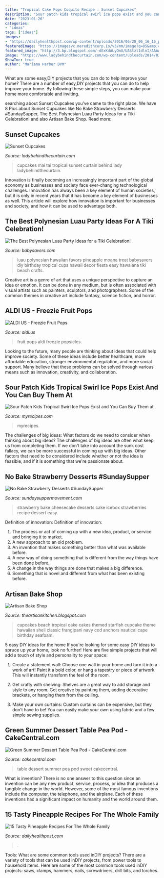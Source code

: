 ```yaml
---
title: "Tropical Cake Pops Coquito Recipe : Sunset Cupcakes"
description: "Sour patch kids tropical swirl ice pops exist and you can buy them at"
date: "2023-01-26"
categories:
- "ideas"
tags: ["ideas"]
images:
- "https://dailyhealthpost.com/wp-content/uploads/2016/06/28_06_16_15_pineapple_recipes_03.jpg"
featuredImage: "https://imagesvc.meredithcorp.io/v3/mm/image?q=85&amp;c=sc&amp;poi=face&amp;url=https:%2F%2Fcdn-image.myrecipes.com%2Fsites%2Fdefault%2Ffiles%2Fstyles%2F4_3_horizontal_-_1200x900%2Fpublic%2F1557344692%2Fsourpatch.png%3Fitok%3DQ4vwXM0W"
featured_image: "http://3.bp.blogspot.com/-dExKdALyOnU/UAStzl1dlnI/AAAAAAAABY8/tR0Ch-_RkLI/s1600/tropical+beach+starfish+frangipani+cupcakes+shell+teal+seafoam.JPG"
image: "https://www.ladybehindthecurtain.com/wp-content/uploads/2014/03/Lady-Behind-The-Curtain-Mai-Tai-Cupcakes-1.jpg"
ShowToc: true
author: "Mariana Harber DVM"
---
```



What are some easy,DIY projects that you can do to help improve your home?
There are a number of easy,DIY projects that you can do to help improve your home. By following these simple steps, you can make your home more comfortable and inviting.

	

		
searching about Sunset Cupcakes you've came to the right place. We have 8 Pics about Sunset Cupcakes like No Bake Strawberry Desserts #SundaySupper, The Best Polynesian Luau Party Ideas for a Tiki Celebration! and also Artisan Bake Shop. Read more:
		
    
## Sunset Cupcakes

<img loading=lazy src="https://www.ladybehindthecurtain.com/wp-content/uploads/2014/03/Lady-Behind-The-Curtain-Mai-Tai-Cupcakes-1.jpg" onerror="this.onerror=null;this.src='https://tse2.mm.bing.net/th?id=OIP.PBD_dACwuTvAlsU9FJwlMwHaLH&amp;pid=15.1';" alt="Sunset Cupcakes">

_Source: ladybehindthecurtain.com_

>cupcakes mai tai tropical sunset curtain behind lady ladybehindthecurtain. 

	

Innovation is finally becoming an increasingly important part of the global economy as businesses and society face ever-changing technological challenges. Innovation has always been a key element of human societies, but it is only in recent years that it has become a key element of businesses as well. This article will explore how innovation is important for businesses and society, and how it can be used to advantage both.

    
## The Best Polynesian Luau Party Ideas For A Tiki Celebration!

<img loading=lazy src="https://www.babysavers.com/wp-content/uploads/2017/03/polynesian-luau-party-ideas-pineapple-party-favors.jpg" onerror="this.onerror=null;this.src='https://tse4.mm.bing.net/th?id=OIP.AetSDAeS_qKNwHYeSI3jWwHaNK&amp;pid=15.1';" alt="The Best Polynesian Luau Party Ideas for a Tiki Celebration!">

_Source: babysavers.com_

>luau polynesian hawaiian favors pineapple moana treat babysavers diy birthday tropical cups hawaii decor fiesta easy hawaiana tiki beach crafts. 

	

Creative art is a genre of art that uses a unique perspective to capture an idea or emotion. It can be done in any medium, but is often associated with visual artists such as painters, sculptors, and photographers. Some of the common themes in creative art include fantasy, science fiction, and horror.

    
## ALDI US - Freezie Fruit Pops

<img loading=lazy src="https://aldi.us/fileadmin/fm-dam/Responsive_Design/Recipes/Pinterest_Logos/2014_PartyPopsicles_FreshProduce_Recipe_Hero_D.jpg" onerror="this.onerror=null;this.src='https://tse1.mm.bing.net/th?id=OIP.ZryCYqydskcrMpzaSBWwbAHaFI&amp;pid=15.1';" alt="ALDI US - Freezie Fruit Pops">

_Source: aldi.us_

>fruit pops aldi freezie popsicles. 

	

Looking to the future, many people are thinking about ideas that could help improve society. Some of these ideas include better healthcare, more affordable education, stronger environmental regulation, and more social support. Many believe that these problems can be solved through various means such as innovation, creativity, and collaboration.

    
## Sour Patch Kids Tropical Swirl Ice Pops Exist And You Can Buy Them At

<img loading=lazy src="https://imagesvc.meredithcorp.io/v3/mm/image?q=85&amp;c=sc&amp;poi=face&amp;url=https:%2F%2Fcdn-image.myrecipes.com%2Fsites%2Fdefault%2Ffiles%2Fstyles%2F4_3_horizontal_-_1200x900%2Fpublic%2F1557344692%2Fsourpatch.png%3Fitok%3DQ4vwXM0W" onerror="this.onerror=null;this.src='https://tse3.mm.bing.net/th?id=OIP.sqIKHoJxVOBkGLhBaQprSAHaEK&amp;pid=15.1';" alt="Sour Patch Kids Tropical Swirl Ice Pops Exist and You Can Buy Them at">

_Source: myrecipes.com_

>myrecipes. 

	

The challenges of big ideas: What factors do we need to consider when thinking about big ideas?
The challenges of big ideas are often what keep us from completing them. If we don't take into account the sunk cost fallacy, we can be more successful in coming up with big ideas. Other factors that need to be considered include whether or not the idea is feasible, and if it is something that we're passionate about.

    
## No Bake Strawberry Desserts #SundaySupper

<img loading=lazy src="https://sundaysuppermovement.com/wp-content/uploads/2018/02/no-bake-strawberry-desserts-No-Bake-Strawberry-Cheesecake-Icebox-Cake.jpg" onerror="this.onerror=null;this.src='https://tse3.mm.bing.net/th?id=OIP.bUMEEP35Y2R5NrBucioAmgHaLH&amp;pid=15.1';" alt="No Bake Strawberry Desserts #SundaySupper">

_Source: sundaysuppermovement.com_

>strawberry bake cheesecake desserts cake icebox strawberries recipe dessert easy. 

	

Definition of innovation:
Definition of innovation: 
1. The process or act of coming up with a new idea, product, or service and bringing it to market.
2. A new approach to an old problem. 
3. An invention that makes something better than what was available before.
4. A new way of doing something that is different from the way things have been done before.
5. A change in the way things are done that makes a big difference. 
6. Something that is novel and different from what has been existing before. 

    
## Artisan Bake Shop

<img loading=lazy src="http://3.bp.blogspot.com/-dExKdALyOnU/UAStzl1dlnI/AAAAAAAABY8/tR0Ch-_RkLI/s1600/tropical+beach+starfish+frangipani+cupcakes+shell+teal+seafoam.JPG" onerror="this.onerror=null;this.src='https://tse3.mm.bing.net/th?id=OIP.SRsu0w44EeVx0JQd7EpWkgHaJ4&amp;pid=15.1';" alt="Artisan Bake Shop">

_Source: theartisankitchen.blogspot.com_

>cupcakes beach tropical cake cakes themed starfish cupcake theme hawaiian shell classic frangipani navy cod anchors nautical cape birthday seafoam. 

	

5 easy DIY ideas for the home
If you're looking for some easy DIY ideas to spruce up your home, look no further! Here are five simple projects that will add a touch of style and personality to your space:
1. Create a statement wall: Choose one wall in your home and turn it into a work of art! Paint it a bold color, or hang a tapestry or piece of artwork. This will instantly transform the feel of the room.

2. Get crafty with shelving: Shelves are a great way to add storage and style to any room. Get creative by painting them, adding decorative brackets, or hanging them from the ceiling.

3. Make your own curtains: Custom curtains can be expensive, but they don't have to be! You can easily make your own using fabric and a few simple sewing supplies.


    
## Green Summer Dessert Table Pea Pod - CakeCentral.com

<img loading=lazy src="http://cdn001.cakecentral.com/gallery/2015/03/900_742353232L_green-summer-dessert-table-pea-pod.jpg" onerror="this.onerror=null;this.src='https://tse1.mm.bing.net/th?id=OIP.vPkuMUxfob0OWqDf1Bd-DwHaLE&amp;pid=15.1';" alt="Green Summer Dessert Table Pea Pod - CakeCentral.com">

_Source: cakecentral.com_

>table dessert summer pea pod sweet cakecentral. 

	

What is invention?
There is no one answer to this question since an invention can be any new product, service, process, or idea that produces a tangible change in the world. However, some of the most famous inventions include the computer, the telephone, and the airplane. Each of these inventions had a significant impact on humanity and the world around them.

    
## 15 Tasty Pineapple Recipes For The Whole Family

<img loading=lazy src="https://dailyhealthpost.com/wp-content/uploads/2016/06/28_06_16_15_pineapple_recipes_03.jpg" onerror="this.onerror=null;this.src='https://tse2.mm.bing.net/th?id=OIP.NAz_5q9DBRx5HOTvL0KP9wHaHa&amp;pid=15.1';" alt="15 Tasty Pineapple Recipes For The Whole Family">

_Source: dailyhealthpost.com_

>. 

	

Tools: What are some common tools used inDIY projects?
There are a variety of tools that can be used inDIY projects, from power tools to household items. Here are some of the most common tools used inDIY projects: saws, clamps, hammers, nails, screwdrivers, drill bits, and torches.

